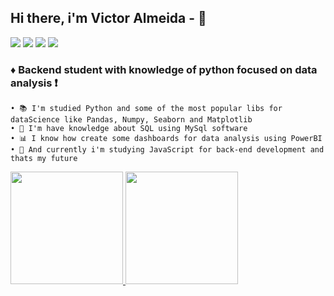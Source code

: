## Hi there, i'm Victor Almeida - 👋

<div> 
  <a href="https://www.instagram.com/victors.jpg" target="_blank"><img src="https://img.shields.io/badge/-Instagram-%23E4405F?style=for-the-badge&logo=instagram&logoColor=white" target="_blank"></a>
  <a href = "victorpy.1999@gmail.com"><img src="https://img.shields.io/badge/-Gmail-%23333?style=for-the-badge&logo=gmail&logoColor=white" target="_blank"></a>
  <a href="https://www.linkedin.com/in/devitu-py/" target="_blank"><img src="https://img.shields.io/badge/-LinkedIn-%230077B5?style=for-the-badge&logo=linkedin&logoColor=white" target="_blank"></a> 
  <a href="https://twitter.com/Vitu_Py" target="_blank"><img src="https://img.shields.io/twitter/url?label=Twitter&logo=Twitter&style=for-the-badge&url=https%3A%2F%2Ftwitter.com%2FVitu_Py" target="_blank"></a> 
</div>


### ♦ Backend student with knowledge of python focused on data analysis ❗
    • 📚 I'm studied Python and some of the most popular libs for dataScience like Pandas, Numpy, Seaborn and Matplotlib
    • 📁 I'm have knowledge about SQL using MySql software
    • 📊 I know how create some dashboards for data analysis using PowerBI
    • 📑 And currently i'm studying JavaScript for back-end development and thats my future
    




<div>
  <a href="https://github.com/vitucomment">
    <img height="180em" src="https://github-readme-stats.vercel.app/api?username=vitucomment&show_icons=true&theme=tokyonight&include_all_commits=true&count_private=true"/>
  <img height="180em" src="https://github-readme-stats.vercel.app/api/top-langs/?username=vitucomment&layout=compact&langs_count=6&theme=tokyonight"/>
</div>


